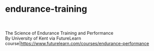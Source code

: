 # endurance-training<br><br>

The Science of Endurance Training and Performance<br>By University of Kent via FutureLearn<br>course|https://www.futurelearn.com/courses/endurance-performance<br><br>
